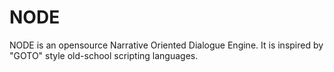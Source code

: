 # NODE
NODE is an opensource Narrative Oriented Dialogue Engine. It is inspired by "GOTO" style old-school scripting languages.
